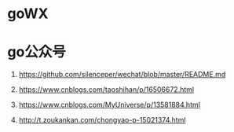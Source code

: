 # goWX

# go公众号
1. https://github.com/silenceper/wechat/blob/master/README.md

2. https://www.cnblogs.com/taoshihan/p/16506672.html

3. https://www.cnblogs.com/MyUniverse/p/13581884.html

4. http://t.zoukankan.com/chongyao-p-15021374.html
